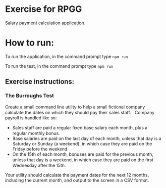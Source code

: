 # Exercise for RPGG
Salary payment calculation application.

# How to run:
To run the application, in the command prompt type ``` npm run ```

To run the test, in the command prompt type ``` npm run ```
  
## Exercise instructions:
### The Burroughs Test 

Create a small command line utility to help a small ﬁctional company calculate the dates on which they should pay their sales staff.  
Company payroll is handled like so: 
- Sales staff are paid a regular ﬁxed base salary each month, plus a regular
monthly bonus. 
- Base salaries are paid on the last day of each month, unless that day is a
Saturday or Sunday (a weekend), in which case they are paid on the Friday
before the weekend 
- On the 15th of each month, bonuses are paid for the previous month, unless
that day is a weekend, in which case they are paid on the ﬁrst Wednesday
after the 15th. 

Your utility should calculate the payment dates for the next 12 months, including the
current month, and output to the screen in a CSV format.
